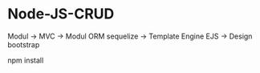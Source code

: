 # Node-JS-CRUD

Modul 
-> MVC 
-> Modul ORM sequelize
-> Template Engine EJS
-> Design bootstrap

npm install
